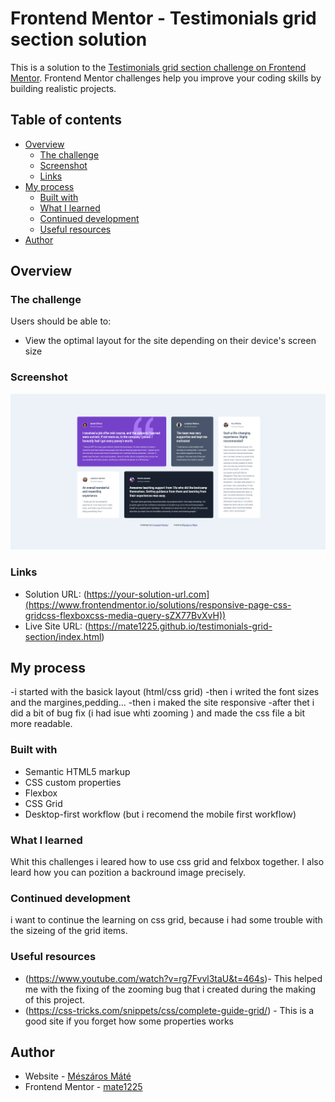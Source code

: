 # Frontend Mentor - Testimonials grid section solution

This is a solution to the [Testimonials grid section challenge on Frontend Mentor](https://www.frontendmentor.io/challenges/testimonials-grid-section-Nnw6J7Un7). Frontend Mentor challenges help you improve your coding skills by building realistic projects.

## Table of contents

- [Overview](#overview)
  - [The challenge](#the-challenge)
  - [Screenshot](#screenshot)
  - [Links](#links)
- [My process](#my-process)
  - [Built with](#built-with)
  - [What I learned](#what-i-learned)
  - [Continued development](#continued-development)
  - [Useful resources](#useful-resources)
- [Author](#author)

## Overview

### The challenge

Users should be able to:

- View the optimal layout for the site depending on their device's screen size

### Screenshot

![](images/finished_project_screenshot.png)

### Links

- Solution URL: (https://your-solution-url.com](https://www.frontendmentor.io/solutions/responsive-page-css-gridcss-flexboxcss-media-query-sZX77BvXvH))
- Live Site URL: (https://mate1225.github.io/testimonials-grid-section/index.html)

## My process

-i started with the basick layout (html/css grid)
-then i writed the font sizes and the margines,pedding...
-then i maked the site responsive
-after thet i did a bit of bug fix (i had isue whti zooming ) and made the css file a bit more readable.

### Built with

- Semantic HTML5 markup
- CSS custom properties
- Flexbox
- CSS Grid
- Desktop-first workflow (but i recomend the mobile first workflow)

### What I learned

Whit this challenges i leared how to use css grid and felxbox together.
I also leard how you can pozition a backround image precisely.

### Continued development

i want to continue the learning on css grid, because i had some trouble with the sizeing of the grid items.

### Useful resources

- (https://www.youtube.com/watch?v=rg7Fvvl3taU&t=464s)- This helped me with the fixing of the zooming bug that i created during the making of this project.
- (https://css-tricks.com/snippets/css/complete-guide-grid/) - This is a good site if you forget how some properties works

## Author

- Website - [Mészáros Máté](https://mate1225.github.io/)
- Frontend Mentor - [mate1225](https://www.frontendmentor.io/profile/mate1225)
